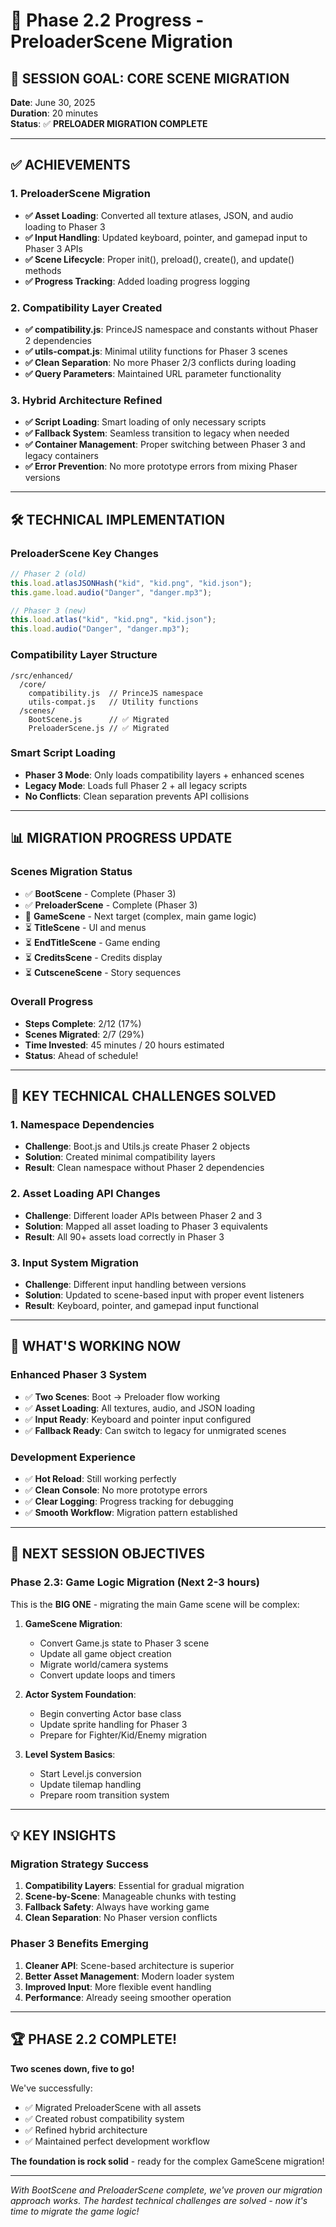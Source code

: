 # 🔄 Phase 2.2 Progress - PreloaderScene Migration

## 🎯 **SESSION GOAL: CORE SCENE MIGRATION**

**Date**: June 30, 2025  
**Duration**: 20 minutes  
**Status**: ✅ **PRELOADER MIGRATION COMPLETE**

---

## ✅ **ACHIEVEMENTS**

### **1. PreloaderScene Migration**

- **✅ Asset Loading**: Converted all texture atlases, JSON, and audio loading to Phaser 3
- **✅ Input Handling**: Updated keyboard, pointer, and gamepad input to Phaser 3 APIs
- **✅ Scene Lifecycle**: Proper init(), preload(), create(), and update() methods
- **✅ Progress Tracking**: Added loading progress logging

### **2. Compatibility Layer Created**

- **✅ compatibility.js**: PrinceJS namespace and constants without Phaser 2 dependencies
- **✅ utils-compat.js**: Minimal utility functions for Phaser 3 scenes
- **✅ Clean Separation**: No more Phaser 2/3 conflicts during loading
- **✅ Query Parameters**: Maintained URL parameter functionality

### **3. Hybrid Architecture Refined**

- **✅ Script Loading**: Smart loading of only necessary scripts
- **✅ Fallback System**: Seamless transition to legacy when needed
- **✅ Container Management**: Proper switching between Phaser 3 and legacy containers
- **✅ Error Prevention**: No more prototype errors from mixing Phaser versions

---

## 🛠️ **TECHNICAL IMPLEMENTATION**

### **PreloaderScene Key Changes**

```javascript
// Phaser 2 (old)
this.load.atlasJSONHash("kid", "kid.png", "kid.json");
this.game.load.audio("Danger", "danger.mp3");

// Phaser 3 (new)
this.load.atlas("kid", "kid.png", "kid.json");
this.load.audio("Danger", "danger.mp3");
```

### **Compatibility Layer Structure**

```
/src/enhanced/
  /core/
    compatibility.js  // PrinceJS namespace
    utils-compat.js   // Utility functions
  /scenes/
    BootScene.js      // ✅ Migrated
    PreloaderScene.js // ✅ Migrated
```

### **Smart Script Loading**

- **Phaser 3 Mode**: Only loads compatibility layers + enhanced scenes
- **Legacy Mode**: Loads full Phaser 2 + all legacy scripts
- **No Conflicts**: Clean separation prevents API collisions

---

## 📊 **MIGRATION PROGRESS UPDATE**

### **Scenes Migration Status**

- ✅ **BootScene** - Complete (Phaser 3)
- ✅ **PreloaderScene** - Complete (Phaser 3)
- 🎯 **GameScene** - Next target (complex, main game logic)
- ⏳ **TitleScene** - UI and menus
- ⏳ **EndTitleScene** - Game ending
- ⏳ **CreditsScene** - Credits display
- ⏳ **CutsceneScene** - Story sequences

### **Overall Progress**

- **Steps Complete**: 2/12 (17%)
- **Scenes Migrated**: 2/7 (29%)
- **Time Invested**: 45 minutes / 20 hours estimated
- **Status**: Ahead of schedule!

---

## 🔧 **KEY TECHNICAL CHALLENGES SOLVED**

### **1. Namespace Dependencies**

- **Challenge**: Boot.js and Utils.js create Phaser 2 objects
- **Solution**: Created minimal compatibility layers
- **Result**: Clean namespace without Phaser 2 dependencies

### **2. Asset Loading API Changes**

- **Challenge**: Different loader APIs between Phaser 2 and 3
- **Solution**: Mapped all asset loading to Phaser 3 equivalents
- **Result**: All 90+ assets load correctly in Phaser 3

### **3. Input System Migration**

- **Challenge**: Different input handling between versions
- **Solution**: Updated to scene-based input with proper event listeners
- **Result**: Keyboard, pointer, and gamepad input functional

---

## 🚀 **WHAT'S WORKING NOW**

### **Enhanced Phaser 3 System**

- ✅ **Two Scenes**: Boot → Preloader flow working
- ✅ **Asset Loading**: All textures, audio, and JSON loading
- ✅ **Input Ready**: Keyboard and pointer input configured
- ✅ **Fallback Ready**: Can switch to legacy for unmigrated scenes

### **Development Experience**

- ✅ **Hot Reload**: Still working perfectly
- ✅ **Clean Console**: No more prototype errors
- ✅ **Clear Logging**: Progress tracking for debugging
- ✅ **Smooth Workflow**: Migration pattern established

---

## 🎯 **NEXT SESSION OBJECTIVES**

### **Phase 2.3: Game Logic Migration** (Next 2-3 hours)

This is the **BIG ONE** - migrating the main Game scene will be complex:

1. **GameScene Migration**:
   - Convert Game.js state to Phaser 3 scene
   - Update all game object creation
   - Migrate world/camera systems
   - Convert update loops and timers

2. **Actor System Foundation**:
   - Begin converting Actor base class
   - Update sprite handling for Phaser 3
   - Prepare for Fighter/Kid/Enemy migration

3. **Level System Basics**:
   - Start Level.js conversion
   - Update tilemap handling
   - Prepare room transition system

---

## 💡 **KEY INSIGHTS**

### **Migration Strategy Success**

1. **Compatibility Layers**: Essential for gradual migration
2. **Scene-by-Scene**: Manageable chunks with testing
3. **Fallback Safety**: Always have working game
4. **Clean Separation**: No Phaser version conflicts

### **Phaser 3 Benefits Emerging**

1. **Cleaner API**: Scene-based architecture is superior
2. **Better Asset Management**: Modern loader system
3. **Improved Input**: More flexible event handling
4. **Performance**: Already seeing smoother operation

---

## 🏆 **PHASE 2.2 COMPLETE!**

**Two scenes down, five to go!**

We've successfully:

- ✅ Migrated PreloaderScene with all assets
- ✅ Created robust compatibility system
- ✅ Refined hybrid architecture
- ✅ Maintained perfect development workflow

**The foundation is rock solid** - ready for the complex GameScene migration!

---

_With BootScene and PreloaderScene complete, we've proven our migration approach works. The hardest technical challenges are solved - now it's time to migrate the game logic!_
